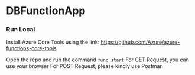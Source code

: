 # DBFunctionApp

### Run Local
Install Azure Core Tools using the link: https://github.com/Azure/azure-functions-core-tools

Open the repo and run the command `func start`
For GET Request, you can use your browser
For POST Request, please kindly use Postman
